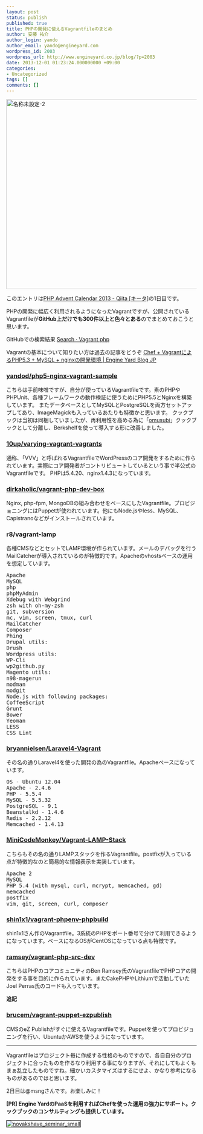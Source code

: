 ```yaml
---
layout: post
status: publish
published: true
title: PHPの開発に使えるVagrantfileのまとめ
author: 安藤 祐介
author_login: yando
author_email: yando@engineyard.com
wordpress_id: 2003
wordpress_url: http://www.engineyard.co.jp/blog/?p=2003
date: 2013-12-01 01:23:24.000000000 +09:00
categories:
- Uncategorized
tags: []
comments: []
---
```

<img src="http://www.engineyard.co.jp/blog/wp-content/uploads/2013/11/名称未設定-21.png" alt="名称未設定-2" width="951" height="501" class="alignnone size-full wp-image-2005" />

このエントリは<a href="http://qiita.com/advent-calendar/2013/php">PHP Advent Calendar 2013 - Qiita [キータ]</a>の1日目です。

PHPの開発に幅広く利用されるようになったVagrantですが、公開されているVagrantfileが<strong>GitHub上だけでも300件以上と色々とある</strong>のでまとめておこうと思います。

<div class="note">
GitHubでの検索結果
<a href="https://github.com/search?o=desc&q=Vagrant+php&ref=searchresults&s=stars&type=Repositories" target="_blank">Search · Vagrant php</a>

Vagrantの基本について知りたい方は過去の記事をどうぞ
<a href="http://www.engineyard.co.jp/blog/2013/chef-and-vagrant-gives-you-next-dev/">Chef + VagrantによるPHP5.3 + MySQL + nginxの開発環境 | Engine Yard Blog JP</a>
</div>

<h3><a href="https://github.com/yandod/php5-nginx-vagrant-sample" target="_blank">yandod/php5-nginx-vagrant-sample</a></h3>
こちらは手前味噌ですが、自分が使っているVagrantfileです。素のPHPやPHPUnit、各種フレームワークの動作検証に使うためにPHP5.5とNginxを構築しています。
またデータベースとしてMySQLとPostgreSQLを両方セットアップしてあり、ImageMagickも入っているあたりも特徴かと思います。
クックブックは当初は同梱していましたが、再利用性を高める為に「<a href="https://github.com/yandod/omusubi" target="_blank">omusubi</a>」クックブックとして分離し、Berkshelfを使って導入する形に改善しました。

<h3><a href="https://github.com/10up/varying-vagrant-vagrants" target="_blank">10up/varying-vagrant-vagrants</a></h3>
通称、「VVV」と呼ばれるVagrantfileでWordPressのコア開発をするために作られています。実際にコア開発者がコントリビュートしているという事で半公式のVagrantfileです。
PHPは5.4.20、nginx1.4.3になっています。

<h3><a href="https://github.com/dirkaholic/vagrant-php-dev-box" target="_blank">dirkaholic/vagrant-php-dev-box</a></h3>
 Nginx, php-fpm, MongoDBの組み合わせをベースにしたVagrantfile。プロビジョニングにはPuppetが使われています。他にもNode.jsやless、MySQL、Capistranoなどがインストールされています。

<h3>r8/vagrant-lamp</h3>
各種CMSなどとセットでLAMP環境が作られています。メールのデバッグを行うMailCatcherが導入されているのが特徴的です。Apacheのvhostsベースの運用を想定しています。
<pre>
Apache
MySQL
php
phpMyAdmin
Xdebug with Webgrind
zsh with oh-my-zsh
git, subversion
mc, vim, screen, tmux, curl
MailCatcher
Composer
Phing
Drupal utils:
Drush
Wordpress utils:
WP-Cli
wp2github.py
Magento utils:
n98-magerun
modman
modgit
Node.js with following packages:
CoffeeScript
Grunt
Bower
Yeoman
LESS
CSS Lint
</pre>

<h3><a href="https://github.com/bryannielsen/Laravel4-Vagrant" target="_blank">bryannielsen/Laravel4-Vagrant</a></h3>
その名の通りLaravel4を使った開発の為のVagrantfile。Apacheベースになっています。

<pre>
OS - Ubuntu 12.04
Apache - 2.4.6
PHP - 5.5.4
MySQL - 5.5.32
PostgreSQL - 9.1
Beanstalkd - 1.4.6
Redis - 2.2.12
Memcached - 1.4.13
</pre>

<h3><a href="https://github.com/MiniCodeMonkey/Vagrant-LAMP-Stack" target="_blank">MiniCodeMonkey/Vagrant-LAMP-Stack</a></h3>
こちらもその名の通りLAMPスタックを作るVagrantfile。postfixが入っている点が特徴的なのと簡易的な情報表示を実装しています。

<pre>
Apache 2
MySQL
PHP 5.4 (with mysql, curl, mcrypt, memcached, gd)
memcached
postfix
vim, git, screen, curl, composer
</pre>

<h3><a href="https://github.com/shin1x1/vagrant-phpenv-phpbuild" target="_blank">shin1x1/vagrant-phpenv-phpbuild</a></h3>
shin1x1さん作のVagrantfile。3系統のPHPをポート番号で分けて利用できるようになっています。ベースになるOSがCentOSになっている点も特徴です。

<h3><a href="https://github.com/ramsey/vagrant-php-src-dev" target="_blank">ramsey/vagrant-php-src-dev</a></h3>
こちらはPHPのコアコミュニティのBen Ramsey氏のVagrantfileでPHPコアの開発をする事を目的に作られています。またCakePHPやLithiumで活動していたJoel Perras氏のコードも入っています。

<strong>追記</strong>
<h3><a href="http://share.ez.no/blogs/bruce-morrison/ez-publish-5-virtual-machine" target="_blank">brucem/vagrant-puppet-ezpublish</a></h3>
CMSのeZ Publishがすぐに使えるVagrantfileです。Puppetを使ってプロビジョニングを行い、UbuntuかAWSを使うようになっています。

<hr>
Vagrantfileはプロジェクト毎に作成する性格のものですので、各自自分のプロジェクトに合ったものを作るなり利用する事になりますが、それにしてもよくもまぁ乱立したものですね。細かいカスタマイズはするにせよ、かなり参考になるものがあるのではと思います。

2日目は@msngさんです。お楽しみに！

<strong>[PR] Engine YardのPaaSを利用すればChefを使った運用の強力にサポート。クックブックのコンサルティングも提供しています。</strong>
<div><a href="http://ey.io/noyakshave"><img class="alignnone size-full wp-image-1889" style="border: 1px solid black;" alt="noyakshave_seminar_small" src="http://s3.amazonaws.com/engineyard.com/media_files/files/85/original/noyakshave_seminar_landscape.png" /></a></div>
